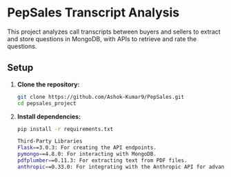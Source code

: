 # PepSales Transcript Analysis

This project analyzes call transcripts between buyers and sellers to extract and store questions in MongoDB, with APIs to retrieve and rate the questions.

## Setup

1. **Clone the repository:**
   ```bash
   git clone https://github.com/Ashok-Kumar9/PepSales.git
   cd pepsales_project

2. **Install dependencies:**
   ```bash
   pip install -r requirements.txt

   Third-Party Libraries
   Flask==3.0.3: For creating the API endpoints.
   pymongo==4.8.0: For interacting with MongoDB.
   pdfplumber==0.11.3: For extracting text from PDF files.
   anthropic==0.33.0: For integrating with the Anthropic API for advanced analysis.